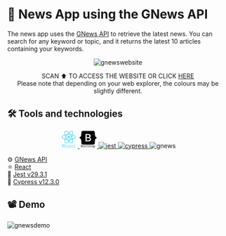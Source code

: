 # 📰 News App using the GNews API

The news app uses the [GNews API](https://gnews.io/) to retrieve the latest news. You can search for any keyword or topic, and it returns the latest 10 articles containing your keywords.

<div align="center">

![gnewswebsite](https://user-images.githubusercontent.com/78863735/217524110-03e7d40a-9d8b-45be-bbd7-b0c815fa9ba3.png)

SCAN ⬆️ TO ACCESS THE WEBSITE OR CLICK [HERE](https://incomparable-beignet-0fba0e.netlify.app/)  
Please note that depending on your web explorer, the colours may be slightly different.

</div>


## 🛠️ Tools and technologies 

<div align="center">
<a href="https://reactjs.org/" target="_blank" rel="noreferrer"> <img src="https://raw.githubusercontent.com/devicons/devicon/master/icons/react/react-original-wordmark.svg" alt="react" width="40" height="40"/> </a> <a href="https://getbootstrap.com" target="_blank" rel="noreferrer"> <img src="https://raw.githubusercontent.com/devicons/devicon/master/icons/bootstrap/bootstrap-plain-wordmark.svg" alt="bootstrap" width="40" height="40"/> </a>
<a href="https://jestjs.io" target="_blank" rel="noreferrer"> <img src="https://www.vectorlogo.zone/logos/jestjsio/jestjsio-icon.svg" alt="jest" width="40" height="40"/> </a> 
<a href="https://www.cypress.io" target="_blank" rel="noreferrer"> <img src="https://raw.githubusercontent.com/simple-icons/simple-icons/6e46ec1fc23b60c8fd0d2f2ff46db82e16dbd75f/icons/cypress.svg" alt="cypress" width="40" height="40"/> </a>
<img src="https://user-images.githubusercontent.com/78863735/217511837-3e799dfb-b811-43c1-a318-2ff87e301b85.png" alt="gnews" width="200" height="40"/>


</div>

⚙️ [GNews API](https://gnews.io/)  
⚛️ [React](https://reactjs.org/)  
🧪 [Jest v29.3.1](https://jestjs.io/docs/getting-started)  
📝 [Cypress v12.3.0](https://docs.cypress.io/guides/references/cypress-studio)  


## 📽️ Demo

![gnewsdemo](https://user-images.githubusercontent.com/78863735/217644615-5e8d19ca-ddf5-46e8-b1f0-4f269bc2e1e0.gif)

